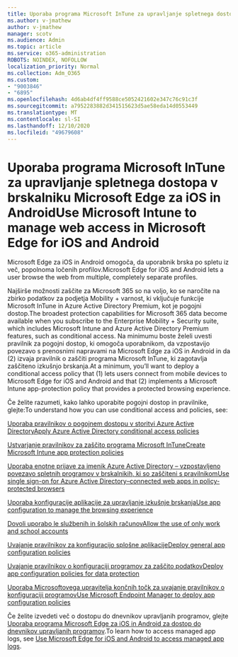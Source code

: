 ```yaml
---
title: Uporaba programa Microsoft InTune za upravljanje spletnega dostopa v brskalniku Microsoft Edge za iOS in Android
ms.author: v-jmathew
author: v-jmathew
manager: scotv
ms.audience: Admin
ms.topic: article
ms.service: o365-administration
ROBOTS: NOINDEX, NOFOLLOW
localization_priority: Normal
ms.collection: Adm_O365
ms.custom:
- "9003846"
- "6895"
ms.openlocfilehash: 4d6ab4df4ff9588ce5052421602e347c76c91c3f
ms.sourcegitcommit: a7952283882d341515623d5ae58eda14d0553449
ms.translationtype: MT
ms.contentlocale: sl-SI
ms.lasthandoff: 12/10/2020
ms.locfileid: "49679608"
---
```

# <a name="use-microsoft-intune-to-manage-web-access-in-microsoft-edge-for-ios-and-android"></a><span data-ttu-id="64138-102">Uporaba programa Microsoft InTune za upravljanje spletnega dostopa v brskalniku Microsoft Edge za iOS in Android</span><span class="sxs-lookup"><span data-stu-id="64138-102">Use Microsoft Intune to manage web access in Microsoft Edge for iOS and Android</span></span>

<span data-ttu-id="64138-103">Microsoft Edge za iOS in Android omogoča, da uporabnik brska po spletu iz več, popolnoma ločenih profilov.</span><span class="sxs-lookup"><span data-stu-id="64138-103">Microsoft Edge for iOS and Android lets a user browse the web from multiple, completely separate profiles.</span></span>

<span data-ttu-id="64138-104">Najširše možnosti zaščite za Microsoft 365 so na voljo, ko se naročite na zbirko podatkov za podjetja Mobility + varnost, ki vključuje funkcije Microsoft InTune in Azure Active Directory Premium, kot je pogojni dostop.</span><span class="sxs-lookup"><span data-stu-id="64138-104">The broadest protection capabilities for Microsoft 365 data become available when you subscribe to the Enterprise Mobility + Security suite, which includes Microsoft Intune and Azure Active Directory Premium features, such as conditional access.</span></span> <span data-ttu-id="64138-105">Na minimumu boste želeli uvesti pravilnik za pogojni dostop, ki omogoča uporabnikom, da vzpostavijo povezavo s prenosnimi napravami na Microsoft Edge za iOS in Android in da (2) izvaja pravilnik o zaščiti programa Microsoft InTune, ki zagotavlja zaščiteno izkušnjo brskanja.</span><span class="sxs-lookup"><span data-stu-id="64138-105">At a minimum, you’ll want to deploy a conditional access policy that (1) lets users connect from mobile devices to Microsoft Edge for iOS and Android and that (2) implements a Microsoft Intune app-protection policy that provides a protected browsing experience.</span></span>

<span data-ttu-id="64138-106">Če želite razumeti, kako lahko uporabite pogojni dostop in pravilnike, glejte:</span><span class="sxs-lookup"><span data-stu-id="64138-106">To understand how you can use conditional access and policies, see:</span></span>

[<span data-ttu-id="64138-107">Uporaba pravilnikov o pogojnem dostopu v storitvi Azure Active Directory</span><span class="sxs-lookup"><span data-stu-id="64138-107">Apply Azure Active Directory conditional access policies</span></span>](https://go.microsoft.com/fwlink/?linkid=2132481)

[<span data-ttu-id="64138-108">Ustvarjanje pravilnikov za zaščito programa Microsoft InTune</span><span class="sxs-lookup"><span data-stu-id="64138-108">Create Microsoft Intune app protection policies</span></span>](https://go.microsoft.com/fwlink/?linkid=2132651)

[<span data-ttu-id="64138-109">Uporaba enotne prijave za imenik Azure Active Directory – vzpostavljeno povezavo spletnih programov v brskalnikih, ki so zaščiteni s pravilnikom</span><span class="sxs-lookup"><span data-stu-id="64138-109">Use single sign-on for Azure Active Directory–connected web apps in policy-protected browsers</span></span>](https://go.microsoft.com/fwlink/?linkid=2132482)

[<span data-ttu-id="64138-110">Uporaba konfiguracije aplikacije za upravljanje izkušnje brskanja</span><span class="sxs-lookup"><span data-stu-id="64138-110">Use app configuration to manage the browsing experience</span></span>](https://go.microsoft.com/fwlink/?linkid=2132483)

[<span data-ttu-id="64138-111">Dovoli uporabo le službenih in šolskih računov</span><span class="sxs-lookup"><span data-stu-id="64138-111">Allow the use of only work and school accounts</span></span>](https://go.microsoft.com/fwlink/?linkid=2132652)

[<span data-ttu-id="64138-112">Uvajanje pravilnikov za konfiguracijo splošne aplikacije</span><span class="sxs-lookup"><span data-stu-id="64138-112">Deploy general app configuration policies</span></span>](https://go.microsoft.com/fwlink/?linkid=2132653)

[<span data-ttu-id="64138-113">Uvajanje pravilnikov o konfiguraciji programov za zaščito podatkov</span><span class="sxs-lookup"><span data-stu-id="64138-113">Deploy app configuration policies for data protection</span></span>](https://go.microsoft.com/fwlink/?linkid=2132654)

[<span data-ttu-id="64138-114">Uporaba Microsoftovega upravitelja končnih točk za uvajanje pravilnikov o konfiguraciji programov</span><span class="sxs-lookup"><span data-stu-id="64138-114">Use Microsoft Endpoint Manager to deploy app configuration policies</span></span>](https://go.microsoft.com/fwlink/?linkid=2132707)

<span data-ttu-id="64138-115">Če želite izvedeti več o dostopu do dnevnikov upravljanih programov, glejte [Uporaba programa Microsoft Edge za iOS in Android za dostop do dnevnikov upravljanih programov](https://go.microsoft.com/fwlink/?linkid=2132578).</span><span class="sxs-lookup"><span data-stu-id="64138-115">To learn how to access managed app logs, see [Use Microsoft Edge for iOS and Android to access managed app logs](https://go.microsoft.com/fwlink/?linkid=2132578).</span></span>
